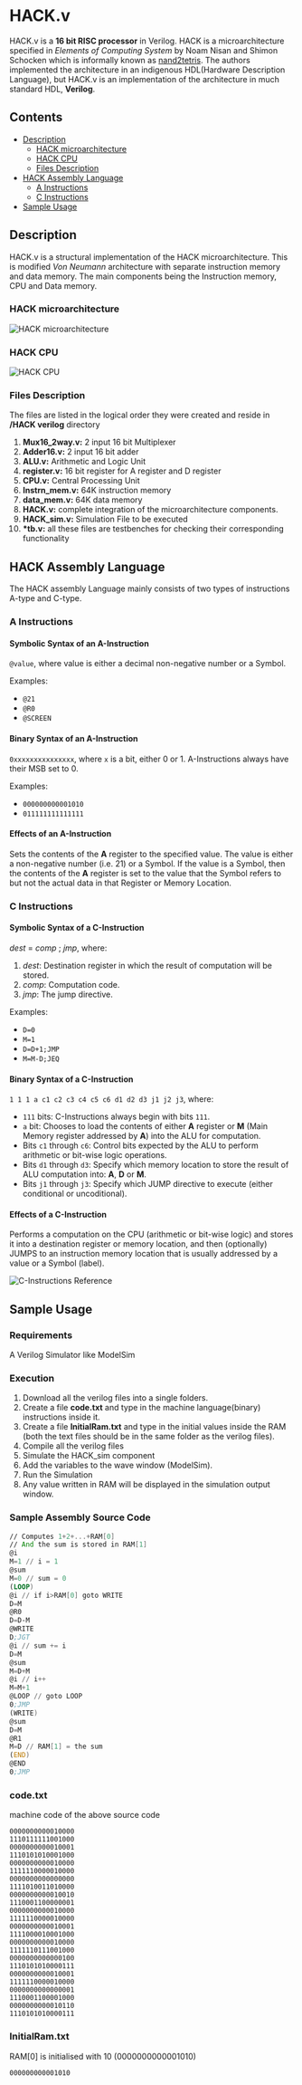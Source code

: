 # HACK.v

HACK.v is a **16 bit RISC processor** in Verilog. HACK is a microarchitecture specified in *Elements of Computing System* by Noam Nisan and Shimon Schocken which is informally known as [nand2tetris](http://www.nand2tetris.org). The authors implemented the architecture in an indigenous HDL(Hardware Description Language), but HACK.v is an implementation of the architecture in much standard HDL, **Verilog**.  

## Contents

- [Description](#Description)
  - [HACK microarchitecture](#HACK-microarchitecture)
  - [HACK CPU](#HACK-CPU)
  - [Files Description](#Files-Description)
- [HACK Assembly Language](#HACK-Assembly-Language)
  - [A Instructions](#A-Instructions)
  - [C Instructions](#C-Instructions)
- [Sample Usage](#Sample-Usage)

## Description

HACK.v is a structural implementation of the HACK microarchitecture. This is modified *Von Neumann* architecture with separate instruction memory and data memory. The main components being the Instruction memory, CPU and Data memory.

### HACK microarchitecture

![HACK microarchitecture](/diagrams/microarchitecture.png "HACK microarchitecture")

### HACK CPU

![HACK CPU](/diagrams/CPU.png "HACK CPU")

### Files Description

The files are listed in the logical order they were created and reside in **/HACK verilog** directory
1. **Mux16_2way.v:** 2 input 16 bit Multiplexer
2. **Adder16.v:** 2 input 16 bit adder
3. **ALU.v:** Arithmetic and Logic Unit
4. **register.v:** 16 bit register for A register and D register
5. **CPU.v:** Central Processing Unit
6. **Instrn_mem.v:** 64K instruction memory
7. **data_mem.v:** 64K data memory
8. **HACK.v:** complete integration of the microarchitecture components.
9. **HACK_sim.v:** Simulation File to be executed
10. **\*tb.v:** all these files are testbenches for checking their corresponding functionality

## HACK Assembly Language

The HACK assembly Language mainly consists of two types of instructions A-type and C-type.

### A Instructions

#### Symbolic Syntax of an A-Instruction

`@value`, where value is either a decimal non-negative number or a Symbol.

Examples:

- `@21`
- `@R0`
- `@SCREEN`

#### Binary Syntax of an A-Instruction

`0xxxxxxxxxxxxxxx`, where `x` is a bit, either 0 or 1. A-Instructions always have their MSB set to 0.

Examples:

- `000000000001010`
- `011111111111111`

#### Effects of an A-Instruction

Sets the contents of the **A** register to the specified value. The value is either a non-negative number (i.e. 21) or a Symbol. If the value is a Symbol, then the contents of the **A** register is set to the value that the Symbol refers to but not the actual data in that Register or Memory Location.

### C Instructions

#### Symbolic Syntax of a C-Instruction

*dest* = *comp* ; *jmp*, where:

1. *dest*: Destination register in which the result of computation will be stored.
2. *comp*: Computation code.
3. *jmp*: The jump directive.

Examples:

- `D=0`
- `M=1`
- `D=D+1;JMP`
- `M=M-D;JEQ`

#### Binary Syntax of a C-Instruction

`1 1 1 a c1 c2 c3 c4 c5 c6 d1 d2 d3 j1 j2 j3`, where:

- `111` bits: C-Instructions always begin with bits `111`.
- `a` bit: Chooses to load the contents of either **A** register or **M** (Main Memory register addressed by **A**) into the ALU for computation.
- Bits `c1` through `c6`: Control bits expected by the ALU to perform arithmetic or bit-wise logic operations.
- Bits `d1` through `d3`: Specify which memory location to store the result of ALU computation into: **A**, **D** or **M**.
- Bits `j1` through `j3`: Specify which JUMP directive to execute (either conditional or uncoditional).

#### Effects of a C-Instruction

Performs a computation on the CPU (arithmetic or bit-wise logic) and stores it into a destination register or memory location, and then (optionally) JUMPS to an instruction memory location that is usually addressed by a value or a Symbol (label).

![C-Instructions Reference](assets/c_instructions_reference.png "C-Instructions Reference")

## Sample Usage

### Requirements

A Verilog Simulator like ModelSim

### Execution

1. Download all the verilog files into a single folders.
2. Create a file **code.txt** and type in the machine language(binary) instructions inside it.
3. Create a file **InitialRam.txt** and type in the initial values inside the RAM (both the text files should be in the same folder as the verilog files).
4. Compile all the verilog files
5. Simulate the HACK_sim component
6. Add the variables to the wave window (ModelSim).
7. Run the Simulation
8. Any value written in RAM will be displayed in the simulation output window.

### Sample Assembly Source Code

```asm
// Computes 1+2+...+RAM[0]
// And the sum is stored in RAM[1]
@i
M=1 // i = 1
@sum
M=0 // sum = 0
(LOOP)
@i // if i>RAM[0] goto WRITE
D=M
@R0
D=D‐M
@WRITE
D;JGT
@i // sum += i
D=M
@sum
M=D+M
@i // i++
M=M+1
@LOOP // goto LOOP
0;JMP
(WRITE)
@sum
D=M
@R1
M=D // RAM[1] = the sum
(END)
@END
0;JMP

```
### code.txt

machine code of the above source code

```binary
0000000000010000
1110111111001000
0000000000010001
1110101010001000
0000000000010000
1111110000010000
0000000000000000
1111010011010000
0000000000010010
1110001100000001
0000000000010000
1111110000010000
0000000000010001
1111000010001000
0000000000010000
1111110111001000
0000000000000100
1110101010000111
0000000000010001
1111110000010000
0000000000000001
1110001100001000
0000000000010110
1110101010000111
```
### InitialRam.txt

RAM[0] is initialised with 10 (0000000000001010)
```binary
000000000001010
```
